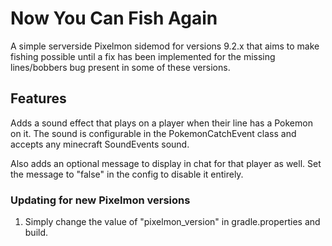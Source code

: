 # Now You Can Fish Again

A simple serverside Pixelmon sidemod for versions 9.2.x that aims to make fishing possible until a fix has been implemented
for the missing lines/bobbers bug present in some of these versions.


## Features

Adds a sound effect that plays on a player when their line has a Pokemon on it. The sound is configurable in
the PokemonCatchEvent class and accepts any minecraft SoundEvents sound.

Also adds an optional message to display in chat for that player as well. Set the message to "false"
in the config to disable it entirely.

### Updating for new Pixelmon versions

1. Simply change the value of "pixelmon_version" in gradle.properties and build.






